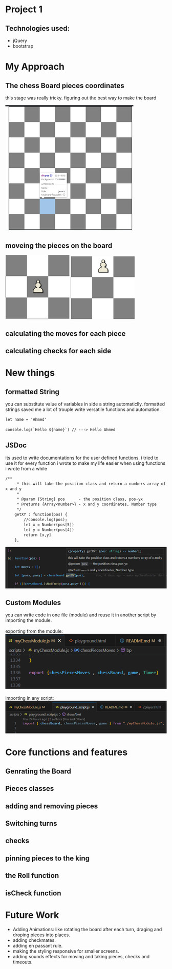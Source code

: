 # Project 1

## Technologies used:
- jQuery
- bootstrap


# My Approach

## The chess Board pieces coordinates
this stage was really tricky. figuring out the best way to make the board   
<!-- ![JSDoc hover example](./readme_photos/pos_class.png) -->
<img src="./readme_photos/pos_class.png" alt= “” width="400">

## moveing the pieces on the board
<img src="./readme_photos/p_before.png" alt= “” width="200"> <img src="./readme_photos/p_after.png" alt= “” width="200">
## calculating the moves for each piece

## calculating checks for each side

## 

# New things
## formatted String
you can substitute value of variables in side a string automaticlly. formatted strings saved me a lot of trouple write versatile functions and automation.
```
let name = 'Ahmed'

console.log(`Hello ${name}`) // ---> Hello Ahmed
```
## JSDoc
its used to write documentations for the user defined functions. i tried to use it for every function i wrote to make my life easier when using functions i wrote from a while
```
/**
     * this will take the position class and return a numbers array of x and y 
     * 
     * @param {String} pos      - the position class, pos-yx
     * @returns {Array<number>} - x and y coordinates, Number type
     */
    getXY : function(pos) {
        //console.log(pos);
        let x = Number(pos[5])
        let y = Number(pos[4])
        return [x,y]
    },
```
![JSDoc hover example](./readme_photos/JSdoc.png)

## Custom Modules
you can write code in one file (module) and reuse it in another script by importing the module.
<br><br>
exporting from the module:<br>
![JSDoc hover example](./readme_photos/export.png)<br><br>
importing in any script:<br>
![JSDoc hover example](./readme_photos/import.png)
# Core functions and features
## Genrating the Board
## Pieces classes
## adding and removing pieces
## Switching turns
## checks
## pinning pieces to the king

## the Roll function

## isCheck function




# Future Work
- Adding Animations: like rotating the board after each turn, draging and droping pieces into places.
- adding checkmates.
- adding en passant rule.
- making the styling responsive for smaller screens.
- adding sounds effects for moving and taking pieces, checks and timeouts.






